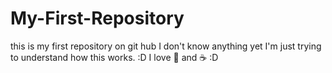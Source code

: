 # My-First-Repository
this is my first repository on git hub
I don't know anything yet I'm just trying to understand how this works. :D 
I love :pizza: and :coffee: :D 
